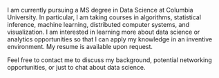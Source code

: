 I am currently pursuing a MS degree in Data Science at Columbia University. In particular, I am taking courses in algorithms, statistical inference, machine learning, distributed computer systems, and visualization. I am interested in learning more about data science or analytics opportunities so that I can apply my knowledge in an inventive environment. My resume is available upon request.

Feel free to contact me to discuss my background, potential networking opportunities, or just to chat about data science.
